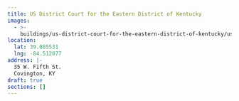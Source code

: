 ```yaml
---
title: US District Court for the Eastern District of Kentucky
images:
  - >-
    buildings/us-district-court-for-the-eastern-district-of-kentucky/us-district-court-for-the-eastern-district-of-kentucky-0_dohn8i
location:
  lat: 39.085531
  lng: -84.512077
address: |-
  35 W. Fifth St.
  Covington, KY
draft: true
sections: []
---
```



